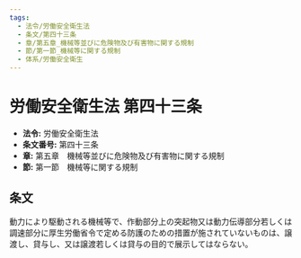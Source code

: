 ```yaml
---
tags:
  - 法令/労働安全衛生法
  - 条文/第四十三条
  - 章/第五章_機械等並びに危険物及び有害物に関する規制
  - 節/第一節_機械等に関する規制
  - 体系/労働安全衛生
---
```

# 労働安全衛生法 第四十三条

- **法令:** 労働安全衛生法
- **条文番号:** 第四十三条
- **章:** 第五章　機械等並びに危険物及び有害物に関する規制
- **節:** 第一節　機械等に関する規制

## 条文
動力により駆動される機械等で、作動部分上の突起物又は動力伝導部分若しくは調速部分に厚生労働省令で定める防護のための措置が施されていないものは、譲渡し、貸与し、又は譲渡若しくは貸与の目的で展示してはならない。

